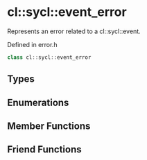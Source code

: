 # cl::sycl::event_error

Represents an error related to a cl::sycl::event. 

Defined in error.h

```cpp
class cl::sycl::event_error
```

## Types

## Enumerations

## Member Functions


## Friend Functions

